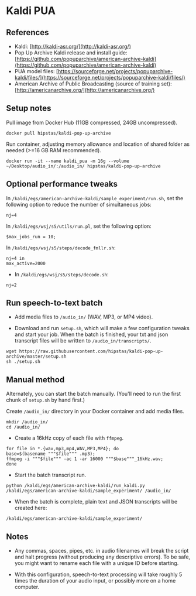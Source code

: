 # Kaldi PUA

## References
  - Kaldi: [http://kaldi-asr.org/](http://kaldi-asr.org/)
  - Pop Up Archive Kaldi release and install guide: [https://github.com/popuparchive/american-archive-kaldi](https://github.com/popuparchive/american-archive-kaldi)
  - PUA model files: [https://sourceforge.net/projects/popuparchive-kaldi/files/](https://sourceforge.net/projects/popuparchive-kaldi/files/)
  - American Archive of Public Broadcasting (source of training set): [http://americanarchive.org/](http://americanarchive.org/)

## Setup notes

Pull image from Docker Hub (11GB compressed, 24GB uncompressed).

```
docker pull hipstas/kaldi-pop-up-archive
```

Run container, adjusting memory allowance and location of shared folder as needed (>=16 GB RAM recommended).

```
docker run -it --name kaldi_pua -m 16g --volume ~/Desktop/audio_in/:/audio_in/ hipstas/kaldi-pop-up-archive
```

## Optional performance tweaks

In `/kaldi/egs/american-archive-kaldi/sample_experiment/run.sh`, set the following option to reduce the number of simultaneous jobs:

```
nj=4
```

In `/kaldi/egs/wsj/s5/utils/run.pl`, set the following option:

```
$max_jobs_run = 10;
```

In `/kaldi/egs/wsj/s5/steps/decode_fmllr.sh`:

<!--
`/kaldi/egs/wsj/s5/steps/tandem/decode_fmllr.sh`
-->

```
nj=4 in
max_active=2000
```

- In `/kaldi/egs/wsj/s5/steps/decode.sh`:

```
nj=2
```


## Run speech-to-text batch

- Add media files to `/audio_in/` (WAV, MP3, or MP4 video).

- Download and run `setup.sh`, which will make a few configuration tweaks and start your job. When the batch is finished, your txt and json transcript files will be written to `/audio_in/transcripts/`.

```
wget https://raw.githubusercontent.com/hipstas/kaldi-pop-up-archive/master/setup.sh
sh ./setup.sh
```


## Manual method

Alternately, you can start the batch manually. (You'll need to run the first chunk of `setup.sh` by hand first.)

Create `/audio_in/` directory in your Docker container and add media files.

```
mkdir /audio_in/
cd /audio_in/
```

- Create a 16kHz copy of each file with `ffmpeg`.

```
for file in *.{wav,mp3,mp4,WAV,MP3,MP4}; do
base=$(basename """$file""" .mp3);
ffmpeg -i """$file""" -ac 1 -ar 16000 """$base"""_16kHz.wav;
done
```

- Start the batch transcript run.

```
python /kaldi/egs/american-archive-kaldi/run_kaldi.py /kaldi/egs/american-archive-kaldi/sample_experiment/ /audio_in/
```

- When the batch is complete, plain text and JSON transcripts will be created here:

```
/kaldi/egs/american-archive-kaldi/sample_experiment/
```

## Notes

- Any commas, spaces, pipes, etc. in audio filenames will break the script and halt progress (without producing any descriptive errors). To be safe, you might want to rename each file with a unique ID before starting.

- With this configuration, speech-to-text processing will take roughly 5 times the duration of your audio input, or possibly more on a home computer.
